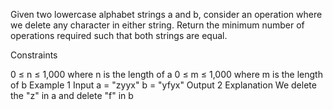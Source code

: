 Given two lowercase alphabet strings a and b, consider an operation where we delete any character in either string. Return the minimum number of operations required such that both strings are equal.

Constraints

0 ≤ n ≤ 1,000 where n is the length of a
0 ≤ m ≤ 1,000 where m is the length of b
Example 1
Input
a = "zyyx"
b = "yfyx"
Output
2
Explanation
We delete the "z" in a and delete "f" in b
